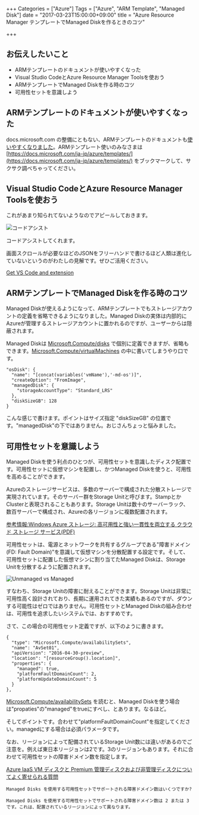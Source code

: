 +++
Categories = ["Azure"]
Tags = ["Azure", "ARM Template", "Managed Disk"]
date = "2017-03-23T15:00:00+09:00"
title = "Azure Resource Manager テンプレートでManaged Diskを作るときのコツ"

+++

## お伝えしたいこと

* ARMテンプレートのドキュメントが使いやすくなった
* Visual Studio CodeとAzure Resource Manager Toolsを使おう
* ARMテンプレートでManaged Diskを作る時のコツ
* 可用性セットを意識しよう

## ARMテンプレートのドキュメントが使いやすくなった

docs.microsoft.com の整備にともない、ARMテンプレートのドキュメントも[使いやすくなりました](https://azure.microsoft.com/ja-jp/blog/azure-resource-manager-template-reference-now-available/)。ARMテンプレート使いのみなさまは [https://docs.microsoft.com/ja-jp/azure/templates/](https://docs.microsoft.com/ja-jp/azure/templates/) をブックマークして、サクサク調べちゃってください。

## Visual Studio CodeとAzure Resource Manager Toolsを使おう

これがあまり知られてないようなのでアピールしておきます。

![コードアシスト](https://docs.microsoft.com/ja-jp/azure/azure-resource-manager/media/resource-manager-create-first-template/vs-code-show-values.png "コードアシスト")

コードアシストしてくれます。

画面スクロールが必要なほどのJSONをフリーハンドで書けるほど人類は進化していないというのがわたしの見解です。ぜひご活用ください。

[Get VS Code and extension](https://docs.microsoft.com/ja-jp/azure/azure-resource-manager/resource-manager-create-first-template?toc=%2fazure%2ftemplates%2ftoc.json&bc=%2Fazure%2Ftemplates%2Fbreadcrumb%2Ftoc.json#get-vs-code-and-extension)

## ARMテンプレートでManaged Diskを作る時のコツ

Managed Diskが使えるようになって、ARMテンプレートでもストレージアカウントの定義を省略できるようになりました。Managed Diskの実体は内部的にAzureが管理するストレージアカウントに置かれるのですが、ユーザーからは隠蔽されます。

Managed Diskは [Microsoft.Compute/disks](https://docs.microsoft.com/ja-jp/azure/templates/microsoft.compute/disks)  で個別に定義できますが、省略もできます。[Microsoft.Compute/virtualMachines](https://docs.microsoft.com/ja-jp/azure/templates/microsoft.compute/virtualmachines) の中に書いてしまうやり口です。

```
"osDisk": {
  "name": "[concat(variables('vmName'),'-md-os')]",
  "createOption": "FromImage",
  "managedDisk": {
    "storageAccountType": "Standard_LRS"
  },
  "diskSizeGB": 128
}
```

こんな感じで書けます。ポイントはサイズ指定 "diskSizeGB" の位置です。"managedDisk"の下ではありません。おじさんちょっと悩みました。

## 可用性セットを意識しよう

Managed Diskを使う利点のひとつが、可用性セットを意識したディスク配置です。可用性セットに仮想マシンを配置し、かつManaged Diskを使うと、可用性を高めることができます。 

Azureのストレージサービスは、多数のサーバーで構成された分散ストレージで実現されています。そのサーバー群をStorage Unitと呼びます。StampとかClusterと表現されることもあります。Storage Unitは数十のサーバーラック、数百サーバーで構成され、Azureの各リージョンに複数配置されます。

[参考情報:Windows Azure ストレージ: 高可用性と強い一貫性を両立する クラウド ストレージ サービス(PDF)](http://download.microsoft.com/download/C/0/2/C02C4D26-0472-4688-AC13-199EA321135E/23rdACM_SOSP_WindowsAzureStorage_201110_jpn.pdf)

可用性セットは、電源とネットワークを共有するグループである"障害ドメイン(FD: Fault Domain)"を意識して仮想マシンを分散配置する設定です。そして、可用性セットに配置した仮想マシンに割り当てたManaged Diskは、Storage Unitを分散するように配置されます。


![Unmanaged vs Managed](https://msdnshared.blob.core.windows.net/media/2017/03/92.jpg "Unmanaged vs Managed")

すなわち、Storage Unitの障害に耐えることができます。Storage Unitは非常に可用性高く設計されており、長期に運用されてきた実績もあるのですが、ダウンする可能性はゼロではありません。可用性セットとManaged Diskの組み合わせは、可用性を追求したいシステムでは、おすすめです。

さて、この場合の可用性セット定義ですが、以下のように書きます。

```
{
  "type": "Microsoft.Compute/availabilitySets",
  "name": "AvSet01",
  "apiVersion": "2016-04-30-preview",
  "location": "[resourceGroup().location]",
  "properties": {
    "managed": true,
    "platformFaultDomainCount": 2,
    "platformUpdateDomainCount": 5
  }
},
```

[Microsoft.Compute/availabilitySets](https://docs.microsoft.com/ja-jp/azure/templates/microsoft.compute/availabilitysets) を読むと、Managed Diskを使う場合は"propaties"の"managed"をtrueにすべし、とあります。なるほど。

そしてポイントです。合わせて"platformFaultDomainCount"を指定してください。managedにする場合は必須パラメータです。

なお、リージョンによって配備されているStorage Unit数には違いがあるのでご注意を。例えば東日本リージョンは2です。3のリージョンもあります。それに合わせて可用性セットの障害ドメイン数を指定します。


[Azure IaaS VM ディスクと Premium 管理ディスクおよび非管理ディスクについてよく寄せられる質問](https://docs.microsoft.com/ja-jp/azure/storage/storage-faq-for-disks)

```
Managed Disks を使用する可用性セットでサポートされる障害ドメイン数はいくつですか?

Managed Disks を使用する可用性セットでサポートされる障害ドメイン数は 2 または 3 です。これは、配置されているリージョンによって異なります。
```